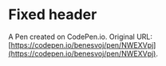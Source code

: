 # Fixed header

A Pen created on CodePen.io. Original URL: [https://codepen.io/benesvoj/pen/NWEXVpj](https://codepen.io/benesvoj/pen/NWEXVpj).

